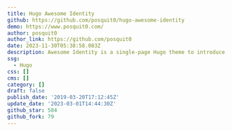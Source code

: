 ```yaml
---
title: Hugo Awesome Identity
github: https://github.com/posquit0/hugo-awesome-identity
demo: https://www.posquit0.com/
author: posquit0
author_link: https://github.com/posquit0
date: 2023-11-30T05:38:58.083Z
description: Awesome Identity is a single-page Hugo theme to introduce yourself.
ssg:
  - Hugo
css: []
cms: []
category: []
draft: false
publish_date: '2019-03-20T17:12:45Z'
update_date: '2023-03-01T14:44:30Z'
github_star: 584
github_fork: 79
---
```

